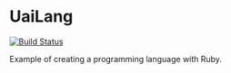 # UaiLang

[![Build Status](https://travis-ci.org/sergioaugrod/uai_lang.svg?branch=master)](https://travis-ci.org/sergioaugrod/uai_lang)

Example of creating a programming language with Ruby.
